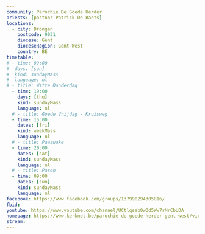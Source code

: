 ```yaml
---
community: Parochie De Goede Herder
priests: [pastoor Patrick De Baets]
locations:
  - city: Drongen
    postcode: 9031
    diocese: Gent
    dioceseRegion: Gent-West
    country: BE
timetable:
# - time: 09:00
#  days: [sun]
#  kind: sundayMass
#  language: nl
# - title: Witte Donderdag
  - time: 19:00
    days: [thu]
    kind: sundayMass
    language: nl
  # - title: Goede Vrijdag - Kruisweg
  - time: 15:00
    dates: [fri]
    kind: weekMass
    language: nl
  # - title: Paaswake
  - time: 20:00
    dates: [sat]
    kind: sundayMass
    language: nl
  # - title: Pasen
  - time: 09:00
    dates: [sun]
    kind: sundayMass
    language: nl  
facebook: https://www.facebook.com/groups/137990294305816/
fbid:
youtube: https://www.youtube.com/channel/UCtlgsab0wOd5Ww7rMrCbUDA
homepage: https://www.kerknet.be/parochie-de-goede-herder-gent-west/vieringen
stream:
---
```

